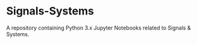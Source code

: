 # Signals-Systems
A repository containing Python 3.x Jupyter Notebooks related to Signals &amp; Systems.
